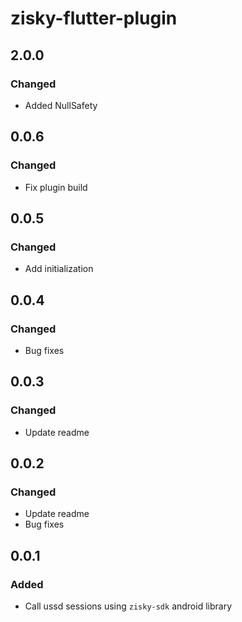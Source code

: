 # zisky-flutter-plugin
## 2.0.0
### Changed
- Added NullSafety

## 0.0.6
### Changed
 - Fix plugin build

## 0.0.5
### Changed
 - Add initialization

## 0.0.4
### Changed
 - Bug fixes

## 0.0.3
### Changed
 - Update readme

## 0.0.2
### Changed
 - Update readme
 - Bug fixes

## 0.0.1
### Added
 - Call ussd sessions using `zisky-sdk` android library

